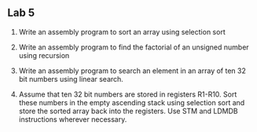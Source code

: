 ## Lab 5

1. Write an assembly program to sort an array using selection sort

2. Write an assembly program to find the factorial of an unsigned number using recursion

3. Write an assembly program to search an element in an array of ten 32 bit numbers using linear search.

4. Assume that ten 32 bit numbers are stored in registers R1-R10. Sort these numbers in the empty ascending stack using selection sort and store the sorted array back into the registers. Use STM and LDMDB instructions wherever necessary.